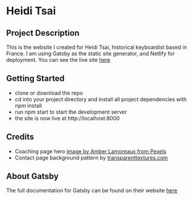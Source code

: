 # Heidi Tsai

## Project Description

This is the website I created for Heidi Tsai, historical keyboardist based in France. I am using Gatsby as the static site generator, and Netlify for deployment. You can see the live site [here](https://heiditsai.netlify.app)

## Getting Started

- clone or download the repo
- cd into your project directory and install all project dependencies with npm install
- run npm start to start the development server
- the site is now live at http://localhost:8000

## Credits

- Coaching page hero [image by Amber Lamoreaux from Pexels](https://www.pexels.com/photo/multicolored-abstract-art-2062637/)
- Contact page background pattern by [transparenttextures.com](transparenttextures.com)

## About Gatsby

The full documentation for Gatsby can be found on their website [here](https://www.gatsbyjs.org)
